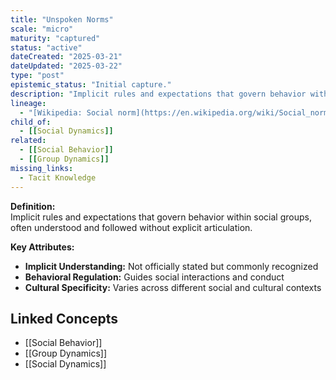```yaml
---
title: "Unspoken Norms"
scale: "micro"
maturity: "captured"
status: "active"
dateCreated: "2025-03-21"
dateUpdated: "2025-03-22"
type: "post"
epistemic_status: "Initial capture."
description: "Implicit rules and expectations that govern behavior within social groups, often understood and followed without explicit articulation."
lineage:
  - "[Wikipedia: Social norm](https://en.wikipedia.org/wiki/Social_norm)"
child_of:
  - [[Social Dynamics]]
related:
  - [[Social Behavior]]
  - [[Group Dynamics]]
missing_links:
  - Tacit Knowledge
---
```


**Definition:**  
Implicit rules and expectations that govern behavior within social groups, often understood and followed without explicit articulation.

**Key Attributes:**  
- **Implicit Understanding:** Not officially stated but commonly recognized  
- **Behavioral Regulation:** Guides social interactions and conduct  
- **Cultural Specificity:** Varies across different social and cultural contexts

## Linked Concepts
- [[Social Behavior]]
- [[Group Dynamics]]
- [[Social Dynamics]]
